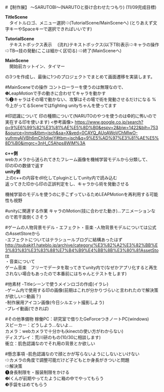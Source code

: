 #【制作展】 
～SARUTOBI～(NARUTOと掛け合わせたつもり) (11/09完成目標)

**TitleScene**  
　タイトルロゴ、メニュー選択⇨(TutorialScene/MainSceneへ)
(とりあえず文字キーやSpaceキーで選択できればいいです)
	
**TutorialScene**  
　テキストボックス表示
　(流れ)テキストボックス(以下TB)表示⇨キャラの操作⇨TB⇨技の発動(ここは細かく区切る)
	⇨終了(MainSceneへ)

**MainScene**  
　開始前カットイン、タイマー

の3つを作成し、最後に1つのプロジェクトでまとめて画面遷移を実装します。


#MainSceneでの操作
コントローラーを使うのは無理なので、  
❶LeapMotionで手の動きに合わせてキャラを動かす  
%❷キャラはその場で動かない、攻撃はその場で術を発動させるだけになる % 
今上がってるSceneではfighting unityちゃんを使ってます


#印認識について
印の種類について(NARUTOのやつを使うのは©的に怖いので実在する印を使います)
<参考画像>
https://www.google.co.jp/search?q=9%E6%99%82%E3%81%AE%E5%8D%B0&espv=2&biw=1422&bih=753&source=lnms&tbm=isch&sa=X&ved=0CAYQ_AUoAWoVChMIwO-vufrmyAIVBh6mCh1djwjY#tbm=isch&q=9%E5%AD%97%E3%81%AE%E5%8D%B0&imgrc=3nH_C5Ahps8WlM%3A

**c++側**  
webカメラから送られてきたフレーム画像を機械学習モデルから分類して、  
印のIDの数値で返す  
**unity側**  
上のc++の内容をdll化してpluginとしてunity内で読み込む  
返ってきたIDから印の正誤判定をし、キャラから術を発動させる  

機械学習のモデルを使うのに手こずっているためLEAPMotionを再利用する可能性も視野

#unityに関連する作業
キャラのMotion(技に合わせた動き)…アニメーションなので若干面倒くさそう

#ゲームの人物背景モデル・エフェクト・音楽
-人物背景モデルについては公式のAssetStoreから  
-エフェクトについてはテラシュールブログに結構あったはず  
http://tsubakit1.hateblo.jp/archive/category/%E3%82%A2%E3%82%BB%E3%83%83%E3%83%88%E7%B4%B9%E4%BB%8B%E3%80%81AssetStore  
・音楽について  
ゲーム音楽　フリーでデータを取ってきてunity内で(なぜかアプリ化すると再生されない場合もあったので本番前にはちゃんとテストをします)

#他素材
-Titleシーンで使うメインロゴの作成(イラレ)  
-ゲーム内で使用する印の画像(前期はこれが分かりづらいと言われたので解決策が欲しい⇨動画？)  
-制作展用アイコン画像(今日シルエット撮影しよう)  
-プレイ動画(できれば)  


#その他準備物
稼働PC：研究室で借りたGeForceつきノートPC(windows)  
スピーカー：どうしよう…ないよ…  
カメラ：webカメラで十分かも(kinectの使い方がわからない)  
ディスプレイ：荒川研のもの(10/30に相談します)  
衝立：肌色認識なのでそれ用の背景とか欲しい  

#懸念事項
-肌色認識なので顔とかが写らないようにしないといけない  
⇨カメラの角度で調整可能だけど子どもとか身長がきついと問題    
⇨解決策  
❶身長制限を・服装制限をかける  
❷Iくんが前期やってたように箱の中でやってもらう  
❸手袋をはめてもらう
